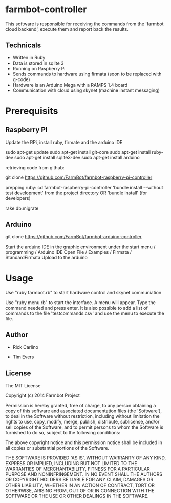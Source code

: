 farmbot-controller
==================

This software is responsible for receiving the commands from the 'farmbot cloud backend', execute them and report back the results.

Technicals
----------

* Written in Ruby
* Data is stored in sqlite 3
* Running on Raspberry Pi
* Sends commands to hardware using firmata (soon to be replaced with g-code)
* Hardware is an Arduino Mega with a RAMPS 1.4 board
* Communication with cloud using skynet (machine instant messaging)

Prerequisits
============

Raspberry PI
------------

Update the RPi, install ruby, firmate and the arduino IDE

sudo apt-get update
sudo apt-get install git-core
sudo apt-get install ruby-dev
sudo apt-get install sqlite3-dev
sudo apt-get install arduino

retrieving code from github:

git clone https://github.com/FarmBot/farmbot-raspberry-pi-controller

prepping ruby:
cd farmbot-raspberry-pi-controller
'bundle install --without test development' from the project directory
OR
'bundle install' (for developers)

rake db:migrate

Arduino
-------

git clone https://github.com/FarmBot/farmbot-arduino-controller

Start the arduino IDE in the graphic environment under the start menu / programming / Arduino IDE
Open File / Examples / Firmata / StandardFirmata
Upload to the arduino

Usage
=====

Use "ruby farmbot.rb" to start hardware control and skynet communiation

Use "ruby menu.rb" to start the interface. A menu will appear. Type the command needed and press enter. It is also possible to add a list of commands to the file 'testcommands.csv' and use the menu to execute the file.

Author
------

 * Rick Carlino

 * Tim Evers

License
-------

The MIT License

Copyright (c) 2014 Farmbot Project

Permission is hereby granted, free of charge, to any person obtaining
a copy of this software and associated documentation files (the
'Software'), to deal in the Software without restriction, including
without limitation the rights to use, copy, modify, merge, publish,
distribute, sublicense, and/or sell copies of the Software, and to
permit persons to whom the Software is furnished to do so, subject to
the following conditions:

The above copyright notice and this permission notice shall be
included in all copies or substantial portions of the Software.

THE SOFTWARE IS PROVIDED 'AS IS', WITHOUT WARRANTY OF ANY KIND,
EXPRESS OR IMPLIED, INCLUDING BUT NOT LIMITED TO THE WARRANTIES OF
MERCHANTABILITY, FITNESS FOR A PARTICULAR PURPOSE AND NONINFRINGEMENT.
IN NO EVENT SHALL THE AUTHORS OR COPYRIGHT HOLDERS BE LIABLE FOR ANY
CLAIM, DAMAGES OR OTHER LIABILITY, WHETHER IN AN ACTION OF CONTRACT,
TORT OR OTHERWISE, ARISING FROM, OUT OF OR IN CONNECTION WITH THE
SOFTWARE OR THE USE OR OTHER DEALINGS IN THE SOFTWARE.

